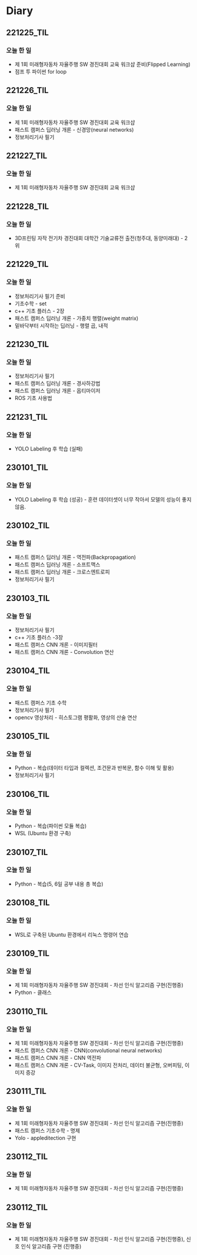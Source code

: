 # Diary

## 221225_TIL
### 오늘 한 일
* 제 1회 미래형자동차 자율주행 SW 경진대회 교육 워크샵 준비(Flipped Learning)
* 점프 투 파이썬 for loop

## 221226_TIL
### 오늘 한 일
* 제 1회 미래형자동차 자율주행 SW 경진대회 교육 워크샵
* 패스트 캠퍼스 딥러닝 개론 - 신경망(neural networks) 
* 정보처리기사 필기 

## 221227_TIL
### 오늘 한 일
* 제 1회 미래형자동차 자율주행 SW 경진대회 교육 워크샵

## 221228_TIL
### 오늘 한 일
* 3D프린팅 자작 전기차 경진대회 대학간 기술교류전 출전(청주대, 동양미래대) - 2위

## 221229_TIL
### 오늘 한 일
* 정보처리기사 필기 준비
* 기초수학 - set 
* c++ 기초 플러스 - 2장 
* 패스트 캠퍼스 딥러닝 개론 - 가중치 행렬(weight matrix) 
* 밑바닥부터 시작하는 딥러닝 - 행렬 곱, 내적

## 221230_TIL
### 오늘 한 일
* 정보처리기사 필기
* 패스트 캠퍼스 딥러닝 개론 - 경사하강법 
* 패스트 캠퍼스 딥러닝 개론 - 옵티마이저 
* ROS 기초 사용법

## 221231_TIL
### 오늘 한 일
* YOLO Labeling 후 학습 (실패)

## 230101_TIL
### 오늘 한 일
* YOLO Labeling 후 학습 (성공) - 훈련 데이터셋이 너무 작아서 모델의 성능이 좋지 않음.

## 230102_TIL
### 오늘 한 일
* 패스트 캠퍼스 딥러닝 개론 - 역전파(Backpropagation)
* 패스트 캠퍼스 딥러닝 개론 - 소프트맥스
* 패스트 캠퍼스 딥러닝 개론 - 크로스엔트로피
* 정보처리기사 필기 

## 230103_TIL
### 오늘 한 일
* 정보처리기사 필기 
* c++ 기초 플러스 -3장 
* 패스트 캠퍼스 CNN 개론 - 이미지필터 
* 패스트 캠퍼스 CNN 개론 - Convolution 연산

## 230104_TIL
### 오늘 한 일
* 패스트 캠퍼스 기초 수학
* 정보처리기사 필기
* opencv 영상처리 - 히스토그램 평활화, 영상의 산술 연산

## 230105_TIL
### 오늘 한 일
* Python - 복습(데이터 타입과 컬렉션, 조건문과 반복문, 함수 이해 및 활용)
* 정보처리기사 필기

## 230106_TIL
### 오늘 한 일
* Python - 복습(파이썬 모듈 복습)
* WSL (Ubuntu 환경 구축)

## 230107_TIL
### 오늘 한 일
* Python - 복습(5, 6일 공부 내용 총 복습)

## 230108_TIL
### 오늘 한 일
* WSL로 구축된 Ubuntu 환경에서 리눅스 명령어 연습

## 230109_TIL
### 오늘 한 일
* 제 1회 미래형자동차 자율주행 SW 경진대회 - 차선 인식 알고리즘 구현(진행중)
* Python - 클래스

## 230110_TIL
### 오늘 한 일
* 제 1회 미래형자동차 자율주행 SW 경진대회 - 차선 인식 알고리즘 구현(진행중)
* 패스트 캠퍼스 CNN 개론 - CNN(convolutional neural networks)
* 패스트 캠퍼스 CNN 개론 - CNN 역전파
* 패스트 캠퍼스 CNN 개론 - CV-Task, 이미지 전처리, 데이터 불균형, 오버피팅, 이미지 증강

## 230111_TIL
### 오늘 한 일
* 제 1회 미래형자동차 자율주행 SW 경진대회 - 차선 인식 알고리즘 구현(진행중)
* 패스트 캠퍼스 기초수학 - 명제
* Yolo - appleditection 구현

## 230112_TIL
### 오늘 한 일
* 제 1회 미래형자동차 자율주행 SW 경진대회 - 차선 인식 알고리즘 구현(진행중)

## 230112_TIL
### 오늘 한 일
* 제 1회 미래형자동차 자율주행 SW 경진대회 - 차선 인식 알고리즘 구현(진행중), 신호 인식 알고리즘 구현 (진행중)
